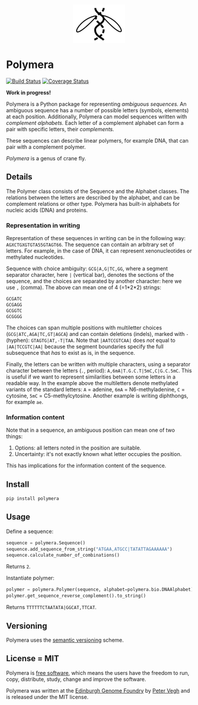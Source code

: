 <p align="center">
<img alt="Polymera logo" title="Polymera" src="https://raw.githubusercontent.com/Edinburgh-Genome-Foundry/Polymera/main/images/Polymera.png" width="140">
</p>


# Polymera

[![Build Status](https://travis-ci.org/Edinburgh-Genome-Foundry/Polymera.svg?branch=main)](https://travis-ci.org/Edinburgh-Genome-Foundry/Polymera)
[![Coverage Status](https://coveralls.io/repos/github/Edinburgh-Genome-Foundry/Polymera/badge.svg?branch=main)](https://coveralls.io/github/Edinburgh-Genome-Foundry/Polymera?branch=main)

**Work in progress!**

Polymera is a Python package for representing *ambiguous sequences.* An ambiguous sequence has a number of possible letters (symbols, elements) at each position. Additionally, Polymera can model sequences written with *complement alphabets.* Each letter of a complement alphabet can form a pair with specific letters, their *complements.*

These sequences can describe linear polymers, for example DNA, that can pair with a complement polymer.

*Polymera* is a genus of crane fly.


## Details

The Polymer class consists of the Sequence and the Alphabet classes. The relations between the letters are described by the alphabet, and can be complement relations or other type. Polymera has built-in alphabets for nucleic acids (DNA) and proteins.

### Representation in writing

Representation of these sequences in writing can be in the following way: `AGXCTGXGTGTA55GTAGT66`. The sequence can contain an arbitrary set of letters. For example, in the case of DNA, it can represent xenonucleotides or methylated nucleotides.

Sequence with choice ambiguity: `GCG|A,G|TC,GG`, where a segment separator character, here `|` (vertical bar), denotes the sections of the sequence, and the choices are separated by another character: here we use `,` (comma). The above can mean one of 4 (=1\*2\*2) strings:
```
GCGATC
GCGAGG
GCGGTC
GCGGGG
```

The choices can span multiple positions with multiletter choices (`GCG|ATC,AGA|TC,GT|AGCA`) and can contain deletions (indels), marked with `-` (hyphen): `GTAGTG|AT,-T|TAA`. Note that `|AATCCGTCAA|` does *not* equal to `|AA|TCCGTC|AA|` because the segment boundaries specify the full subsequence that *has* to exist as is, in the sequence.

Finally, the letters can be written with multiple characters, using a separator character between the letters (`.`, period): `A,6mA|T.G.C.T|5mC,C|G.C.5mC`. This is useful if we want to represent similarities between some letters in a readable way. In the example above the multiletters denote methylated variants of the standard letters: `A` = adenine, `6mA` = N6-methyladenine, `C` = cytosine, `5mC` = C5-methylcytosine. Another example is writing diphthongs, for example `ae`.


### Information content

Note that in a sequence, an ambiguous position can mean one of two things:

1. Options: all letters noted in the position are suitable.
2. Uncertainty: it's not exactly known what letter occupies the position.

This has implications for the information content of the sequence.


## Install

```bash
pip install polymera
```


## Usage

Define a sequence:

```python
sequence = polymera.Sequence()
sequence.add_sequence_from_string("ATGAA,ATGCC|TATATTAGAAAAAA")
sequence.calculate_number_of_combinations()
```
Returns `2`.

Instantiate polymer:

```python
polymer = polymera.Polymer(sequence, alphabet=polymera.bio.DNAAlphabet)
polymer.get_sequence_reverse_complement().to_string()
```
Returns `TTTTTTCTAATATA|GGCAT,TTCAT`.


## Versioning

Polymera uses the [semantic versioning](https://semver.org) scheme.


## License = MIT

Polymera is [free software](https://www.gnu.org/philosophy/free-sw.en.html), which means the users have the freedom to run, copy, distribute, study, change and improve the software.

Polymera was written at the [Edinburgh Genome Foundry](https://edinburgh-genome-foundry.github.io/) by [Peter Vegh](https://github.com/veghp) and is released under the MIT license.
